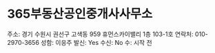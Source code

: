 # 365부동산공인중개사사무소

주소: 경기 수원시 권선구 고색동 959 휴먼스카이밸리 1층 103-1호
연락처: 010-2970-3656
성함: 이응주
발신: Yes
수신: No
수: 시작 전